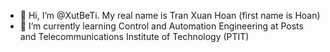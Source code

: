 - 👋 Hi, I’m @XutBeTi. My real name is Tran Xuan Hoan (first name is Hoan)
- 🌱 I’m currently learning Control and Automation Engineering at Posts and Telecommunications Institute of Technology (PTIT)

<!---
XutBeTi/XutBeTi is a ✨ special ✨ repository because its `README.md` (this file) appears on your GitHub profile.
You can click the Preview link to take a look at your changes.
--->

